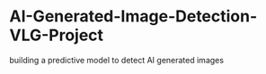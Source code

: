 # AI-Generated-Image-Detection-VLG-Project
building a predictive model to detect AI generated images
